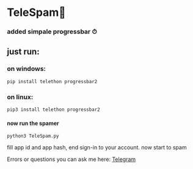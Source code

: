 # TeleSpam🤡

### added simpale progressbar ⏱

## just run:

### on windows:
```
pip install telethon progressbar2
```
### on linux:
```
pip3 install telethon progressbar2
```

#### now run the spamer

```
python3 TeleSpam.py
```
fill app id and app hash, end sign-in to your  account.
now start to spam



Errors or questions you can ask me here: [Telegram](https://t.me/Successfully_deleted)
